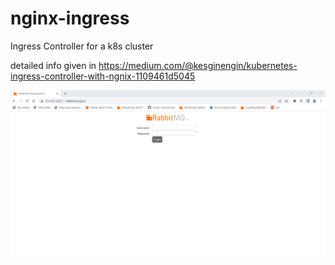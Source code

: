 # nginx-ingress
Ingress Controller for a k8s cluster 

detailed info given in https://medium.com/@kesginengin/kubernetes-ingress-controller-with-ngnix-1109461d5045

![alt text](https://github.com/EngKe/nginx-ingress/blob/main/ss/rabbitmq.png)

